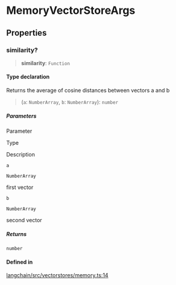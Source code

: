 MemoryVectorStoreArgs
=====================

Properties[​](#properties "Direct link to Properties")
------------------------------------------------------

### similarity?[​](#similarity "Direct link to similarity?")

> **similarity**: `Function`

#### Type declaration[​](#type-declaration "Direct link to Type declaration")

Returns the average of cosine distances between vectors a and b

> (`a`: `NumberArray`, `b`: `NumberArray`): `number`

##### Parameters[​](#parameters "Direct link to Parameters")

Parameter

Type

Description

`a`

`NumberArray`

first vector

`b`

`NumberArray`

second vector

##### Returns[​](#returns "Direct link to Returns")

`number`

#### Defined in[​](#defined-in "Direct link to Defined in")

[langchain/src/vectorstores/memory.ts:14](https://github.com/hwchase17/langchainjs/blob/46e1734/langchain/src/vectorstores/memory.ts#L14)